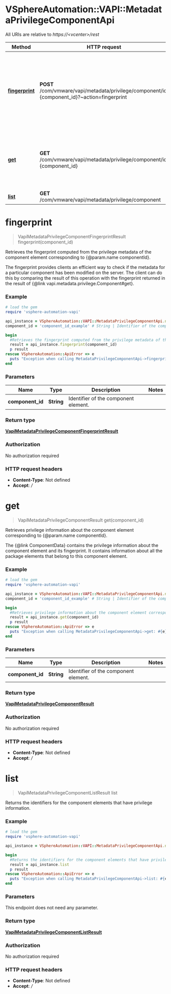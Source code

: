 # VSphereAutomation::VAPI::MetadataPrivilegeComponentApi

All URIs are relative to *https://&lt;vcenter&gt;/rest*

Method | HTTP request | Description
------------- | ------------- | -------------
[**fingerprint**](MetadataPrivilegeComponentApi.md#fingerprint) | **POST** /com/vmware/vapi/metadata/privilege/component/id:{component_id}?~action&#x3D;fingerprint | Retrieves the fingerprint computed from the privilege metadata of the component element corresponding to {@param.name componentId}. &lt;p&gt; The fingerprint provides clients an efficient way to check if the metadata for a particular component has been modified on the server. The client can do this by comparing the result of this operation with the fingerprint returned in the result of {@link vapi.metadata.privilege.Component#get}.
[**get**](MetadataPrivilegeComponentApi.md#get) | **GET** /com/vmware/vapi/metadata/privilege/component/id:{component_id} | Retrieves privilege information about the component element corresponding to {@param.name componentId}. &lt;p&gt; The {@link ComponentData} contains the privilege information about the component element and its fingerprint. It contains information about all the package elements that belong to this component element.
[**list**](MetadataPrivilegeComponentApi.md#list) | **GET** /com/vmware/vapi/metadata/privilege/component | Returns the identifiers for the component elements that have privilege information.


# **fingerprint**
> VapiMetadataPrivilegeComponentFingerprintResult fingerprint(component_id)

Retrieves the fingerprint computed from the privilege metadata of the component element corresponding to {@param.name componentId}. <p> The fingerprint provides clients an efficient way to check if the metadata for a particular component has been modified on the server. The client can do this by comparing the result of this operation with the fingerprint returned in the result of {@link vapi.metadata.privilege.Component#get}.

### Example
```ruby
# load the gem
require 'vsphere-automation-vapi'

api_instance = VSphereAutomation::VAPI::MetadataPrivilegeComponentApi.new
component_id = 'component_id_example' # String | Identifier of the component element.

begin
  #Retrieves the fingerprint computed from the privilege metadata of the component element corresponding to {@param.name componentId}. <p> The fingerprint provides clients an efficient way to check if the metadata for a particular component has been modified on the server. The client can do this by comparing the result of this operation with the fingerprint returned in the result of {@link vapi.metadata.privilege.Component#get}.
  result = api_instance.fingerprint(component_id)
  p result
rescue VSphereAutomation::ApiError => e
  puts "Exception when calling MetadataPrivilegeComponentApi->fingerprint: #{e}"
end
```

### Parameters

Name | Type | Description  | Notes
------------- | ------------- | ------------- | -------------
 **component_id** | **String**| Identifier of the component element. | 

### Return type

[**VapiMetadataPrivilegeComponentFingerprintResult**](VapiMetadataPrivilegeComponentFingerprintResult.md)

### Authorization

No authorization required

### HTTP request headers

 - **Content-Type**: Not defined
 - **Accept**: */*



# **get**
> VapiMetadataPrivilegeComponentResult get(component_id)

Retrieves privilege information about the component element corresponding to {@param.name componentId}. <p> The {@link ComponentData} contains the privilege information about the component element and its fingerprint. It contains information about all the package elements that belong to this component element.

### Example
```ruby
# load the gem
require 'vsphere-automation-vapi'

api_instance = VSphereAutomation::VAPI::MetadataPrivilegeComponentApi.new
component_id = 'component_id_example' # String | Identifier of the component element.

begin
  #Retrieves privilege information about the component element corresponding to {@param.name componentId}. <p> The {@link ComponentData} contains the privilege information about the component element and its fingerprint. It contains information about all the package elements that belong to this component element.
  result = api_instance.get(component_id)
  p result
rescue VSphereAutomation::ApiError => e
  puts "Exception when calling MetadataPrivilegeComponentApi->get: #{e}"
end
```

### Parameters

Name | Type | Description  | Notes
------------- | ------------- | ------------- | -------------
 **component_id** | **String**| Identifier of the component element. | 

### Return type

[**VapiMetadataPrivilegeComponentResult**](VapiMetadataPrivilegeComponentResult.md)

### Authorization

No authorization required

### HTTP request headers

 - **Content-Type**: Not defined
 - **Accept**: */*



# **list**
> VapiMetadataPrivilegeComponentListResult list

Returns the identifiers for the component elements that have privilege information.

### Example
```ruby
# load the gem
require 'vsphere-automation-vapi'

api_instance = VSphereAutomation::VAPI::MetadataPrivilegeComponentApi.new

begin
  #Returns the identifiers for the component elements that have privilege information.
  result = api_instance.list
  p result
rescue VSphereAutomation::ApiError => e
  puts "Exception when calling MetadataPrivilegeComponentApi->list: #{e}"
end
```

### Parameters
This endpoint does not need any parameter.

### Return type

[**VapiMetadataPrivilegeComponentListResult**](VapiMetadataPrivilegeComponentListResult.md)

### Authorization

No authorization required

### HTTP request headers

 - **Content-Type**: Not defined
 - **Accept**: */*



